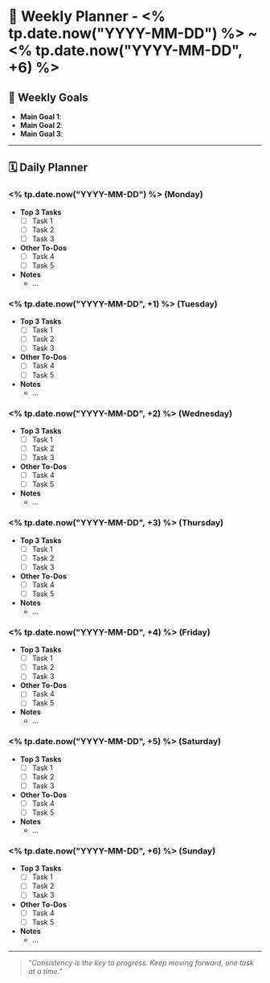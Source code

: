 # 📅 Weekly Planner - <% tp.date.now("YYYY-MM-DD") %> ~ <% tp.date.now("YYYY-MM-DD", +6) %>

## 🌟 Weekly Goals
- **Main Goal 1**: 
- **Main Goal 2**: 
- **Main Goal 3**: 

---

## 🗓️ Daily Planner

### <% tp.date.now("YYYY-MM-DD") %> (Monday)
- **Top 3 Tasks**
  - [ ] Task 1
  - [ ] Task 2
  - [ ] Task 3
- **Other To-Dos**
  - [ ] Task 4
  - [ ] Task 5
- **Notes**
  - ...

### <% tp.date.now("YYYY-MM-DD", +1) %> (Tuesday)
- **Top 3 Tasks**
  - [ ] Task 1
  - [ ] Task 2
  - [ ] Task 3
- **Other To-Dos**
  - [ ] Task 4
  - [ ] Task 5
- **Notes**
  - ...

### <% tp.date.now("YYYY-MM-DD", +2) %> (Wednesday)
- **Top 3 Tasks**
  - [ ] Task 1
  - [ ] Task 2
  - [ ] Task 3
- **Other To-Dos**
  - [ ] Task 4
  - [ ] Task 5
- **Notes**
  - ...

### <% tp.date.now("YYYY-MM-DD", +3) %> (Thursday)
- **Top 3 Tasks**
  - [ ] Task 1
  - [ ] Task 2
  - [ ] Task 3
- **Other To-Dos**
  - [ ] Task 4
  - [ ] Task 5
- **Notes**
  - ...

### <% tp.date.now("YYYY-MM-DD", +4) %> (Friday)
- **Top 3 Tasks**
  - [ ] Task 1
  - [ ] Task 2
  - [ ] Task 3
- **Other To-Dos**
  - [ ] Task 4
  - [ ] Task 5
- **Notes**
  - ...

### <% tp.date.now("YYYY-MM-DD", +5) %> (Saturday)
- **Top 3 Tasks**
  - [ ] Task 1
  - [ ] Task 2
  - [ ] Task 3
- **Other To-Dos**
  - [ ] Task 4
  - [ ] Task 5
- **Notes**
  - ...

### <% tp.date.now("YYYY-MM-DD", +6) %> (Sunday)
- **Top 3 Tasks**
  - [ ] Task 1
  - [ ] Task 2
  - [ ] Task 3
- **Other To-Dos**
  - [ ] Task 4
  - [ ] Task 5
- **Notes**
  - ...

---

> _"Consistency is the key to progress. Keep moving forward, one task at a time."_
